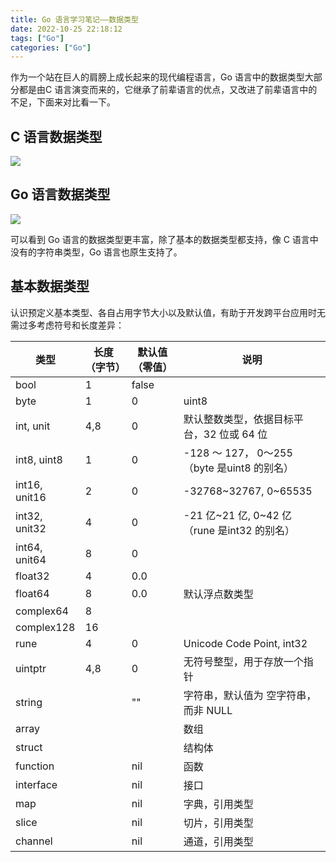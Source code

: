 ```yaml
---
title: Go 语言学习笔记——数据类型
date: 2022-10-25 22:18:12
tags: ["Go"]
categories: ["Go"]
---
```


作为一个站在巨人的肩膀上成长起来的现代编程语言，Go 语言中的数据类型大部分都是由C 语言演变而来的，它继承了前辈语言的优点，又改进了前辈语言中的不足，下面来对比看一下。

<!-- more -->

## C 语言数据类型

![](https://cdn.jsdelivr.net/gh/0xAiKang/CDN/blog/images/C语言数据类型.png)
## Go 语言数据类型

![](https://cdn.jsdelivr.net/gh/0xAiKang/CDN/blog/images/Go语言数据类型.png)

可以看到 Go 语言的数据类型更丰富，除了基本的数据类型都支持，像 C 语言中没有的字符串类型，Go 语言也原生支持了。

## 基本数据类型
认识预定义基本类型、各自占用字节大小以及默认值，有助于开发跨平台应用时无需过多考虑符号和长度差异：

|类型|长度（字节）|默认值（零值）|说明|
| ------- | ------- | ------- | ------- |
| bool | 1 | false |  |
| byte | 1 | 0 | uint8 |
| int, unit | 4,8 | 0 |  默认整数类型，依据目标平台，32 位或 64 位 |
| int8, uint8 | 1 | 0 | -128 ～ 127， 0～255（byte 是uint8 的别名）|
| int16, unit16 | 2 | 0 | -32768~32767, 0~65535 |
| int32, unit32 | 4 | 0 | -21 亿~21 亿, 0~42 亿（rune 是int32 的别名）|
| int64, unit64 | 8 | 0 | |
| float32 | 4 | 0.0 |  |
| float64 | 8 | 0.0 | 默认浮点数类型 |
| complex64 | 8 |  |  |
| complex128 | 16 |  |  |
| rune | 4 | 0 | Unicode Code Point, int32 |
| uintptr | 4,8 | 0 | 无符号整型，用于存放一个指针 |
| string |  | "" | 字符串，默认值为 空字符串，而非 NULL |
| array |  |  |  数组 |
| struct |  |  |  结构体 |
| function |  | nil |  函数 |
| interface |  | nil | 接口 |
| map |  | nil |  字典，引用类型 |
| slice |  | nil |  切片，引用类型 |
| channel |  | nil |  通道，引用类型 |